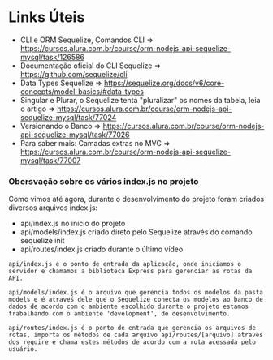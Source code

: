 # Links Úteis

- CLI e ORM Sequelize, Comandos CLI => https://cursos.alura.com.br/course/orm-nodejs-api-sequelize-mysql/task/126586
- Documentação oficial do CLI Sequelize => https://github.com/sequelize/cli
- Data Types Sequelize => https://sequelize.org/docs/v6/core-concepts/model-basics/#data-types
- Singular e Plurar, o Sequelize tenta "pluralizar" os nomes da tabela, leia o artigo => https://cursos.alura.com.br/course/orm-nodejs-api-sequelize-mysql/task/77024
- Versionando o Banco => https://cursos.alura.com.br/course/orm-nodejs-api-sequelize-mysql/task/77026
- Para saber mais: Camadas extras no MVC => https://cursos.alura.com.br/course/orm-nodejs-api-sequelize-mysql/task/77007

### Obersvação sobre os vários index.js no projeto

Como vimos até agora, durante o desenvolvimento do projeto foram criados diversos arquivos index.js:

- api/index.js no início do projeto
- api/models/index.js criado direto pelo Sequelize através do comando sequelize init
- api/routes/index.js criado durante o último vídeo

```
api/index.js é o ponto de entrada da aplicação, onde iniciamos o servidor e chamamos a biblioteca Express para gerenciar as rotas da API.
```
```
api/models/index.js é o arquivo que gerencia todos os modelos da pasta models e é atraveś dele que o Sequelize conecta os modelos ao banco de dados de acordo com o ambiente escolhido durante o projeto estamos trabalhando com o ambiente 'development', de desenvolvimento.
```
```
api/routes/index.js é o ponto de entrada que gerencia os arquivos de rotas, importa os métodos de cada arquivo api/routes/[arquivo] através dos require e chama estes métodos de acordo com a rota acessada pelo usuário.
```

